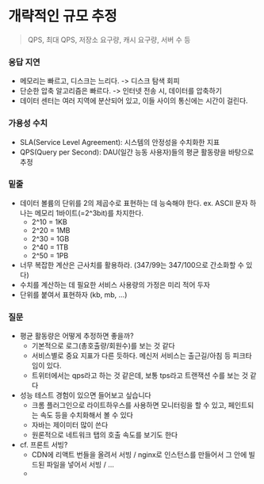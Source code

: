 # 개략적인 규모 추정
> QPS, 최대 QPS, 저장소 요구량, 캐시 요구량, 서버 수 등

### 응답 지연
- 메모리는 빠르고, 디스크는 느리다. -> 디스크 탐색 회피
- 단순한 압축 알고리즘은 빠르다. -> 인터넷 전송 시, 데이터를 압축하기
- 데이터 센터는 여러 지역에 분산되어 있고, 이들 사이의 통신에는 시간이 걸린다.

### 가용성 수치
- SLA(Service Level Agreement): 시스템의 안정성을 수치화한 지표
- QPS(Query per Second): DAU(일간 능동 사용자)들의 평균 활동량을 바탕으로 추정

### 밑줄
- 데이터 볼륨의 단위를 2의 제곱수로 표현하는 데 능숙해야 한다. ex. ASCII 문자 하나는 메모리 1바이트(=2^3bit)를 차지한다.
    * 2^10 = 1KB
    * 2^20 = 1MB
    * 2^30 = 1GB
    * 2^40 = 1TB
    * 2^50 = 1PB
- 너무 복잡한 계산은 근사치를 활용하라. (347/99는 347/100으로 간소화할 수 있다)
- 수치를 계산하는 데 필요한 서비스 사용량의 가정은 미리 적어 두자
- 단위를 붙여서 표현하자 (kb, mb, ...)

### 질문
- 평균 활동량은 어떻게 추정하면 좋을까?
    * 기본적으로 로그(총호출량/회원수)를 보는 것 같다
    * 서비스별로 중요 지표가 다른 듯하다. 메신저 서비스는 출근길/아침 등 피크타임이 있다.
    * 트위터에서는 qps라고 하는 것 같은데, 보통 tps라고 트랜잭션 수를 보는 것 같다
- 성능 테스트 경험이 있으면 들어보고 싶습니다
    * 크롬 플러그인으로 라이트하우스를 사용하면 모니터링을 할 수 있고, 페인트되는 속도 등을 수치화해서 볼 수 있다
    * 자바는 제이미터 많이 쓴다
    * 원론적으로 네트워크 탭의 호출 속도를 보기도 한다
- cf. 프론트 서빙?
    * CDN에 리액트 번들을 올려서 서빙 / nginx로 인스턴스를 만들어서 그 안에 빌드된 파일을 넣어서 서빙 / ...
    * 